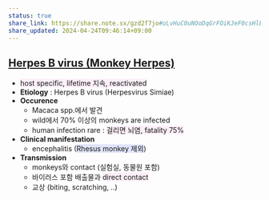 ```yaml
---
status: true
share_link: https://share.note.sx/gzd2f7jo#oLvHuC0uNOoDqGrFOiKJeF0csHlErEe0qV4MaULBCs8
share_updated: 2024-04-24T09:46:14+09:00
---
```

## [Herpes B virus (Monkey Herpes)](./Herpes%20B%20virus%20(Monkey%20Herpes).md)
- <span style="background:#fceef8">host specific, lifetime 지속, reactivated</span>
- **Etiology** : Herpes B virus (Herpesvirus Simiae)
- **Occurence**
	- Macaca spp.에서 발견
	- wild에서 70% 이상의 monkeys are infected
	- human infection rare : <span style="background:#fceef8">걸리면 뇌염, fatality 75%</span>
- **Clinical manifestation**
	- encephalitis (<span style="background:#e0e5fc">Rhesus monkey 제외</span>)
- **Transmission**
	- monkeys와 contact (실험실, 동물원 포함)
	- 바이러스 포함 배출물과 <span style="background:#fceef8">direct contact</span>
	- 교상 (biting, scratching, ..)